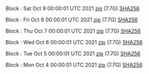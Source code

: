 Block [](https://insight.dash.org/insight/block/): Sat Oct  9 00:00:01 UTC 2021 [zip](https://dash-bootstrap.ams3.digitaloceanspaces.com/mainnet/2021-10-09/bootstrap.dat.zip) (7.7G) [SHA256](https://dash-bootstrap.ams3.digitaloceanspaces.com/mainnet/2021-10-09/sha256.txt)

Block [](https://insight.dash.org/insight/block/): Fri Oct  8 00:00:01 UTC 2021 [zip](https://dash-bootstrap.ams3.digitaloceanspaces.com/mainnet/2021-10-08/bootstrap.dat.zip) (7.7G) [SHA256](https://dash-bootstrap.ams3.digitaloceanspaces.com/mainnet/2021-10-08/sha256.txt)

Block [](https://insight.dash.org/insight/block/): Thu Oct  7 00:00:01 UTC 2021 [zip](https://dash-bootstrap.ams3.digitaloceanspaces.com/mainnet/2021-10-07/bootstrap.dat.zip) (7.7G) [SHA256](https://dash-bootstrap.ams3.digitaloceanspaces.com/mainnet/2021-10-07/sha256.txt)

Block [](https://insight.dash.org/insight/block/): Wed Oct  6 00:00:01 UTC 2021 [zip](https://dash-bootstrap.ams3.digitaloceanspaces.com/mainnet/2021-10-06/bootstrap.dat.zip) (7.7G) [SHA256](https://dash-bootstrap.ams3.digitaloceanspaces.com/mainnet/2021-10-06/sha256.txt)

Block [](https://insight.dash.org/insight/block/): Tue Oct  5 00:00:01 UTC 2021 [zip](https://dash-bootstrap.ams3.digitaloceanspaces.com/mainnet/2021-10-05/bootstrap.dat.zip) (7.7G) [SHA256](https://dash-bootstrap.ams3.digitaloceanspaces.com/mainnet/2021-10-05/sha256.txt)

Block [](https://insight.dash.org/insight/block/): Mon Oct  4 00:00:01 UTC 2021 [zip](https://dash-bootstrap.ams3.digitaloceanspaces.com/mainnet/2021-10-04/bootstrap.dat.zip) (7.7G) [SHA256](https://dash-bootstrap.ams3.digitaloceanspaces.com/mainnet/2021-10-04/sha256.txt)
